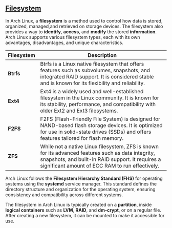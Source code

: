 ## [Filesystem](https://github.com/shaun-barnard/linux-system-administration/blob/main/arch-linux/filesystem.md)

In Arch Linux, a **filesystem** is a method used to control how data is stored, organized, managed,and retrieved on storage devices. The filesystem also provides a way to **identify**, **access**, and **modify** the stored **information**. Arch Linux supports various filesystem types, each with its own advantages, disadvantages, and unique characteristics.

| Filesystem | Description |
| --- | --- |
| **Btrfs** | Btrfs is a Linux native filesystem that offers features such as subvolumes, snapshots, and integrated RAID support. It is considered stable and is known for its flexibility and reliability. |
| **Ext4** | Ext4 is a widely used and well-established filesystem in the Linux community. It is known for its stability, performance, and compatibility with older Ext2 and Ext3 filesystems. |
| **F2FS** | F2FS (Flash-Friendly File System) is designed for NAND-based flash storage devices. It is optimized for use in solid-state drives (SSDs) and offers features tailored for flash memory. |
| **ZFS** | While not a native Linux filesystem, ZFS is known for its advanced features such as data integrity, snapshots, and built-in RAID support. It requires a significant amount of ECC RAM to run effectively. |

Arch Linux follows the **Filesystem Hierarchy Standard (FHS)** for operating systems using the **systemd** service manager. This standard defines the directory structure and organization for the operating system, ensuring consistency and compatibility across different systems.

The filesystem in Arch Linux is typically created on a **partition**, inside **logical containers** such as **LVM**, **RAID**, and **dm-crypt**, or on a regular file. After creating a new filesystem, it can be mounted to make it accessible for use.